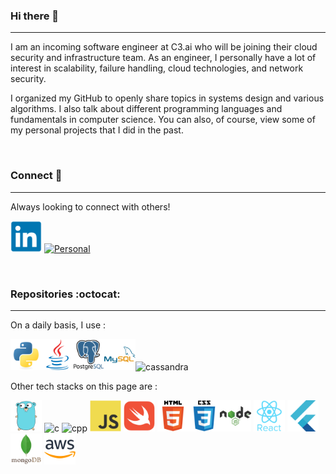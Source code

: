 ### Hi there 👋
-----

I am an incoming software engineer at C3.ai who will be joining their cloud security and infrastructure team. As an engineer, I personally have a lot of interest in scalability, failure handling, cloud technologies, and network security. 

I organized my GitHub to openly share topics in systems design and various algorithms. I also talk about different programming languages and fundamentals in computer science. You can also, of course, view some of my personal projects that I did in the past.

<br />

### Connect 🔌
-----

Always looking to connect with others! 

<p align="left">
<a href="https://www.linkedin.com/in/kunhwiko">
<img src="https://raw.githubusercontent.com/devicons/devicon/master/icons/linkedin/linkedin-original.svg" alt="LinkedIn" width="50" height="50"></a>
<a href="https://www.kunhwiko.com">
<img src="https://www.flaticon.com/svg/static/icons/svg/3932/3932090.svg" alt="Personal" width="50" height="50">
</a></p>

<br />

### Repositories :octocat:
-----

On a daily basis, I use :

<p align="left">
<img src="https://raw.githubusercontent.com/devicons/devicon/master/icons/python/python-original.svg" alt="python" width="50" height="50"/><img src="https://raw.githubusercontent.com/devicons/devicon/master/icons/java/java-original.svg" alt="java" width="50" height="50"/><img src="https://raw.githubusercontent.com/devicons/devicon/master/icons/postgresql/postgresql-original-wordmark.svg" alt="postgresql" width="50" height="50"/><img src="https://raw.githubusercontent.com/devicons/devicon/master/icons/mysql/mysql-original-wordmark.svg" alt="mysql" width="50" height="50"/><img src="https://symbols.getvecta.com/stencil_261/2_apache-cassandra.637809e32a.svg" alt="cassandra" width="50" height="50"/>
</p>

Other tech stacks on this page are : 

<p align="left">
<img src="https://raw.githubusercontent.com/devicons/devicon/master/icons/go/go-original.svg" alt="go" width="50" height="50"/> <img src="https://github.com/abranhe/programming-languages-logos/blob/master/src/c/c_48x48.png?raw=true" alt="c" width="50" height="50"/> <img src="https://github.com/abranhe/programming-languages-logos/blob/master/src/cpp/cpp_48x48.png?raw=true" alt="cpp" width="50" height="50"/> <img src="https://raw.githubusercontent.com/devicons/devicon/master/icons/javascript/javascript-original.svg" alt="javascript" width="50" height="50"/> <img src="https://raw.githubusercontent.com/devicons/devicon/master/icons/swift/swift-original.svg" alt="swift" width="50" height="50"/>
  <img src="https://raw.githubusercontent.com/devicons/devicon/master/icons/html5/html5-original-wordmark.svg" alt="html" width="50" height="50"/><img src="https://raw.githubusercontent.com/devicons/devicon/master/icons/css3/css3-original-wordmark.svg" alt="css" width="50" height="50"/><img src="https://raw.githubusercontent.com/devicons/devicon/master/icons/nodejs/nodejs-original-wordmark.svg" alt="node" width="50" height="50"/> <img src="https://raw.githubusercontent.com/devicons/devicon/master/icons/react/react-original-wordmark.svg" alt="react" width="50" height="50"/> <img src="https://raw.githubusercontent.com/devicons/devicon/master/icons/flutter/flutter-original.svg" alt="flutter" width="50" height="50"/> <img src="https://raw.githubusercontent.com/devicons/devicon/master/icons/mongodb/mongodb-original-wordmark.svg" alt="mongodb" width="50" height="50""/> 
  <img src="https://raw.githubusercontent.com/devicons/devicon/master/icons/amazonwebservices/amazonwebservices-original-wordmark.svg" alt="aws" width="50" height="50"/>
</p>











